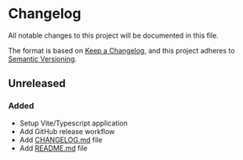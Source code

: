 # Changelog

All notable changes to this project will be documented in this file.

The format is based on [Keep a Changelog](https://keepachangelog.com/en/1.0.0/),
and this project adheres to [Semantic Versioning](https://semver.org/spec/v2.0.0.html).

## Unreleased
### Added
- Setup Vite/Typescript application
- Add GitHub release workflow
- Add [CHANGELOG.md](CHANGELOG.md) file
- Add [README.md](README.md) file
